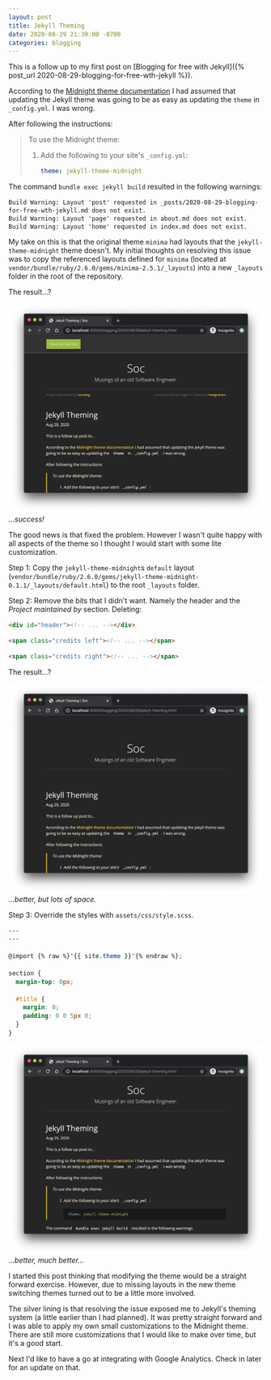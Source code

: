 ```yaml
---
layout: post
title: Jekyll Theming
date: 2020-08-29 21:39:00 -0700
categories: blogging
---
```


This is a follow up to my first post on [Blogging for free with
Jekyll]({% post_url 2020-08-29-blogging-for-free-wth-jekyll %}).

According to the [Midnight theme documentation](https://github.com/pages-themes/midnight) I had assumed that updating
the Jekyll theme was going to be as easy as updating the `theme` in `_config.yml`. I was wrong.

After following the instructions:

> To use the Midnight theme:
>
> 1. Add the following to your site's `_config.yml`:
>
>    ```yml
>    theme: jekyll-theme-midnight
>    ```

The command `bundle exec jekyll build` resulted in the following warnings:

```
Build Warning: Layout 'post' requested in _posts/2020-08-29-blogging-for-free-wth-jekyll.md does not exist.
Build Warning: Layout 'page' requested in about.md does not exist.
Build Warning: Layout 'home' requested in index.md does not exist.
```

My take on this is that the original theme `minima` had layouts that the `jekyll-theme-midnight` theme doesn't. My
initial thoughts on resolving this issue was to copy the referenced layouts defined for `minima` (located at
`vendor/bundle/ruby/2.6.0/gems/minima-2.5.1/_layouts`) into a new `_layouts` folder in the root of the repository.

The result...?

![Jekyll screenshot 1](/assets/img/jekyll-theming-1.png) _...success!_

The good news is that fixed the problem. However I wasn't quite happy with all aspects of the theme so I thought I would
start with some lite customization.

Step 1: Copy the `jekyll-theme-midnight`s `default` layout
(`vendor/bundle/ruby/2.6.0/gems/jekyll-theme-midnight-0.1.1/_layouts/default.html`) to the root `_layouts` folder.

Step 2: Remove the bits that I didn't want. Namely the header and the _Project maintained by_ section. Deleting:

```html
<div id="header"><!-- ... --></div>
```

```html
<span class="credits left"><!-- ... --></span>
```

```html
<span class="credits right"><!-- ... --></span>
```

The result...?

![Jekyll screenshot 2](/assets/img/jekyll-theming-2.png) _...better, but lots of space._

Step 3: Override the styles with `assets/css/style.scss`.

```scss
---
---

@import {% raw %}'{{ site.theme }}'{% endraw %};

section {
  margin-top: 0px;

  #title {
    margin: 0;
    padding: 0 0 5px 0;
  }
}
```

![Jekyll screenshot 3](/assets/img/jekyll-theming-3.png) _...better, much better..._

I started this post thinking that modifying the theme would be a straight forward exercise. However, due to missing
layouts in the new theme switching themes turned out to be a little more involved.

The silver lining is that resolving the issue exposed me to Jekyll's theming system (a little earlier than I had
planned). It was pretty straight forward and I was able to apply my own small customizations to the Midnight theme.
There are still more customizations that I would like to make over time, but it's a good start.

Next I'd like to have a go at integrating with Google Analytics. Check in later for an update on that.
